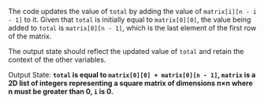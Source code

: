 The code updates the value of `total` by adding the value of `matrix[i][n - i - 1]` to it. Given that `total` is initially equal to `matrix[0][0]`, the value being added to `total` is `matrix[0][n - 1]`, which is the last element of the first row of the matrix.

The output state should reflect the updated value of `total` and retain the context of the other variables.

Output State: **`total` is equal to `matrix[0][0] + matrix[0][n - 1]`, `matrix` is a 2D list of integers representing a square matrix of dimensions n×n where n must be greater than 0, `i` is 0.**